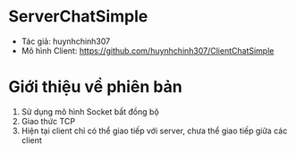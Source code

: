 # ServerChatSimple
- Tác giả: huynhchinh307
- Mô hình Client: https://github.com/huynhchinh307/ClientChatSimple
# Giới thiệu về phiên bản
1. Sử dụng mô hình Socket bất đồng bộ
2. Giao thức TCP
3. Hiện tại client chỉ có thể giao tiếp với server, chưa thể giao tiếp giữa các client
